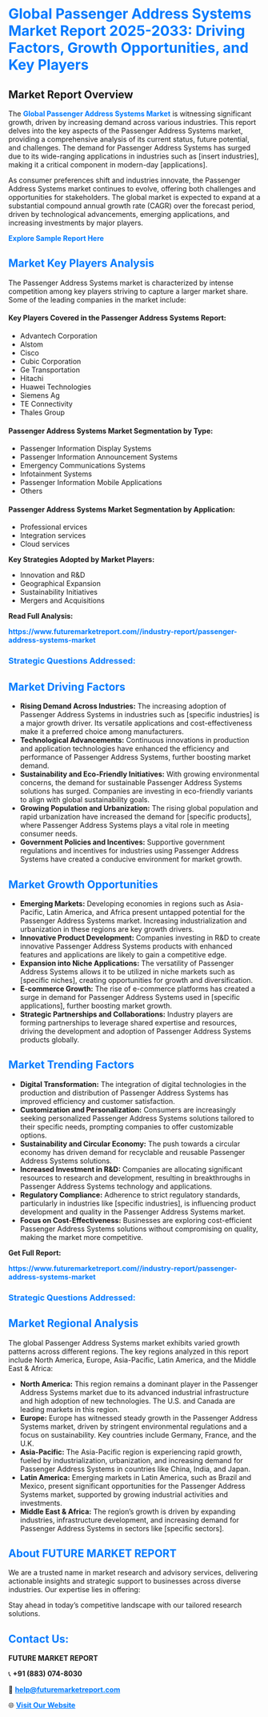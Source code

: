 <h1 style="color: #007BFF;">Global Passenger Address Systems Market Report 2025-2033: Driving Factors, Growth Opportunities, and Key Players</h1>

<section id="overview">
<h2>Market Report Overview</h2>
<p>The <a href="https://www.futuremarketreport.com//industry-report/passenger-address-systems-market" style="color: #007BFF; text-decoration: none;"><strong>Global Passenger Address Systems Market</strong></a> is witnessing significant growth, driven by increasing demand across various industries. This report delves into the key aspects of the Passenger Address Systems market, providing a comprehensive analysis of its current status, future potential, and challenges. The demand for Passenger Address Systems has surged due to its wide-ranging applications in industries such as [insert industries], making it a critical component in modern-day [applications].</p>
<p>As consumer preferences shift and industries innovate, the Passenger Address Systems market continues to evolve, offering both challenges and opportunities for stakeholders. The global market is expected to expand at a substantial compound annual growth rate (CAGR) over the forecast period, driven by technological advancements, emerging applications, and increasing investments by major players.</p>
</section>

<section id="overview">
<p><a href="https://www.futuremarketreport.com//request-sample/reportId=48502" style="color: #007BFF; text-decoration: none;"><strong>Explore Sample Report Here</strong></a></p>
</section>

<section id="key-players">
<h2 style="color: #007BFF;">Market Key Players Analysis</h2>
<p>The Passenger Address Systems market is characterized by intense competition among key players striving to capture a larger market share. Some of the leading companies in the market include:</p>
<h4>Key Players Covered in the Passenger Address Systems Report:</h4>
<ul><li>Advantech Corporation</li><li>Alstom</li><li>Cisco</li><li>Cubic Corporation</li><li>Ge Transportation</li><li>Hitachi</li><li>Huawei Technologies</li><li>Siemens Ag</li><li>TE Connectivity</li><li>Thales Group</li></ul>
<h4>Passenger Address Systems Market Segmentation by Type:</h4>
<ul><li>Passenger Information Display Systems</li><li>Passenger Information Announcement Systems</li><li>Emergency Communications Systems</li><li>Infotainment Systems</li><li>Passenger Information Mobile Applications</li><li>Others</li></ul>

<h4>Passenger Address Systems Market Segmentation by Application:</h4>
<ul><li>Professional ervices</li><li>Integration services</li><li>Cloud services</li></ul>
<p><strong>Key Strategies Adopted by Market Players:</strong></p>
<ul>
<li>Innovation and R&D</li>
<li>Geographical Expansion</li>
<li>Sustainability Initiatives</li>
<li>Mergers and Acquisitions</li>
</ul>
</section>

<section>
<p><strong>Read Full Analysis: </strong></p><a href="https://www.futuremarketreport.com//industry-report/passenger-address-systems-market" style="color: #007BFF; text-decoration: none;"><strong>https://www.futuremarketreport.com//industry-report/passenger-address-systems-market</strong></a>
<h3 style="color: #007BFF;">Strategic Questions Addressed:</h3>
</section>

<section id="driving-factors">
<h2 style="color: #007BFF;">Market Driving Factors</h2>
<ul>
<li><strong>Rising Demand Across Industries:</strong> The increasing adoption of Passenger Address Systems in industries such as [specific industries] is a major growth driver. Its versatile applications and cost-effectiveness make it a preferred choice among manufacturers.</li>
<li><strong>Technological Advancements:</strong> Continuous innovations in production and application technologies have enhanced the efficiency and performance of Passenger Address Systems, further boosting market demand.</li>
<li><strong>Sustainability and Eco-Friendly Initiatives:</strong> With growing environmental concerns, the demand for sustainable Passenger Address Systems solutions has surged. Companies are investing in eco-friendly variants to align with global sustainability goals.</li>
<li><strong>Growing Population and Urbanization:</strong> The rising global population and rapid urbanization have increased the demand for [specific products], where Passenger Address Systems plays a vital role in meeting consumer needs.</li>
<li><strong>Government Policies and Incentives:</strong> Supportive government regulations and incentives for industries using Passenger Address Systems have created a conducive environment for market growth.</li>
</ul>
</section>

<section id="growth-opportunities">
<h2 style="color: #007BFF;">Market Growth Opportunities</h2>
<ul>
<li><strong>Emerging Markets:</strong> Developing economies in regions such as Asia-Pacific, Latin America, and Africa present untapped potential for the Passenger Address Systems market. Increasing industrialization and urbanization in these regions are key growth drivers.</li>
<li><strong>Innovative Product Development:</strong> Companies investing in R&D to create innovative Passenger Address Systems products with enhanced features and applications are likely to gain a competitive edge.</li>
<li><strong>Expansion into Niche Applications:</strong> The versatility of Passenger Address Systems allows it to be utilized in niche markets such as [specific niches], creating opportunities for growth and diversification.</li>
<li><strong>E-commerce Growth:</strong> The rise of e-commerce platforms has created a surge in demand for Passenger Address Systems used in [specific applications], further boosting market growth.</li>
<li><strong>Strategic Partnerships and Collaborations:</strong> Industry players are forming partnerships to leverage shared expertise and resources, driving the development and adoption of Passenger Address Systems products globally.</li>
</ul>
</section>

<section id="trending-factors">
<h2 style="color: #007BFF;">Market Trending Factors</h2>
<ul>
<li><strong>Digital Transformation:</strong> The integration of digital technologies in the production and distribution of Passenger Address Systems has improved efficiency and customer satisfaction.</li>
<li><strong>Customization and Personalization:</strong> Consumers are increasingly seeking personalized Passenger Address Systems solutions tailored to their specific needs, prompting companies to offer customizable options.</li>
<li><strong>Sustainability and Circular Economy:</strong> The push towards a circular economy has driven demand for recyclable and reusable Passenger Address Systems solutions.</li>
<li><strong>Increased Investment in R&D:</strong> Companies are allocating significant resources to research and development, resulting in breakthroughs in Passenger Address Systems technology and applications.</li>
<li><strong>Regulatory Compliance:</strong> Adherence to strict regulatory standards, particularly in industries like [specific industries], is influencing product development and quality in the Passenger Address Systems market.</li>
<li><strong>Focus on Cost-Effectiveness:</strong> Businesses are exploring cost-efficient Passenger Address Systems solutions without compromising on quality, making the market more competitive.</li>
</ul>
</section>

<section>
<p><strong>Get Full Report: </strong></p><a href="https://www.futuremarketreport.com//industry-report/passenger-address-systems-market" style="color: #007BFF; text-decoration: none;"><strong>https://www.futuremarketreport.com//industry-report/passenger-address-systems-market</strong></a>
<h3 style="color: #007BFF;">Strategic Questions Addressed:</h3>
</section>


<section id="regional-analysis">
<h2 style="color: #007BFF;">Market Regional Analysis</h2>
<p>The global Passenger Address Systems market exhibits varied growth patterns across different regions. The key regions analyzed in this report include North America, Europe, Asia-Pacific, Latin America, and the Middle East & Africa:</p>
<ul>
<li><strong>North America:</strong> This region remains a dominant player in the Passenger Address Systems market due to its advanced industrial infrastructure and high adoption of new technologies. The U.S. and Canada are leading markets in this region.</li>
<li><strong>Europe:</strong> Europe has witnessed steady growth in the Passenger Address Systems market, driven by stringent environmental regulations and a focus on sustainability. Key countries include Germany, France, and the U.K.</li>
<li><strong>Asia-Pacific:</strong> The Asia-Pacific region is experiencing rapid growth, fueled by industrialization, urbanization, and increasing demand for Passenger Address Systems in countries like China, India, and Japan.</li>
<li><strong>Latin America:</strong> Emerging markets in Latin America, such as Brazil and Mexico, present significant opportunities for the Passenger Address Systems market, supported by growing industrial activities and investments.</li>
<li><strong>Middle East & Africa:</strong> The region’s growth is driven by expanding industries, infrastructure development, and increasing demand for Passenger Address Systems in sectors like [specific sectors].</li>
</ul>
</section>

<footer>
<h2 style="color: #007BFF;">About FUTURE MARKET REPORT</h2>
<p>We are a trusted name in market research and advisory services, delivering actionable insights and strategic support to businesses across diverse industries. Our expertise lies in offering:</p>

<p>Stay ahead in today’s competitive landscape with our tailored research solutions.</p>

<h2 style="color: #007BFF;">Contact Us:</h2>
<p><strong>FUTURE MARKET REPORT</strong></p>
<p>📞 <strong>+91 (883) 074-8030</strong></p>
<p>📧 <strong><a href="mailto:help@futuremarketreport.com" style="color: #007BFF;">help@futuremarketreport.com</a></strong></p>
<p>🌐 <strong><a href="https://www.futuremarketreport.com/" style="color: #007BFF;">Visit Our Website</a></strong></p>
</footer>